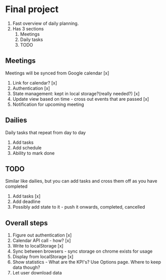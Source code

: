 # Final project
1. Fast overview of daily planning.
2. Has 3 sections
   1. Meetings 
   2. Daily tasks
   3. TODO

## Meetings
Meetings will be synced from Google calendar [x]
1. Link for calendar? [x]
2. Authentication [x]
3. State management: kept in local storage?(really needed?) [x]
4. Update view based on time - cross out events that are passed [x]
5. Notification for upcoming meeting

## Dailies
Daily tasks that repeat from day to day
1. Add tasks
2. Add schedule
3. Ability to mark done

## TODO
Similar like dailies, but you can add tasks and cross them off as you have completed
1. Add tasks [x]
2. Add deadline
3. Possibly add state to it - push it onwards, completed, cancelled

## Overall steps
1. Figure out authentication [x]
2. Calendar API call - how? [x]
3. Write to localStorage [x]
4. Sync between browsers - sync storage on chrome exists for usage
5. Display from localStorage [x]
6. Show statistics - What are the KPI's? Use Options page. Where to keep data though?
7. Let user download data